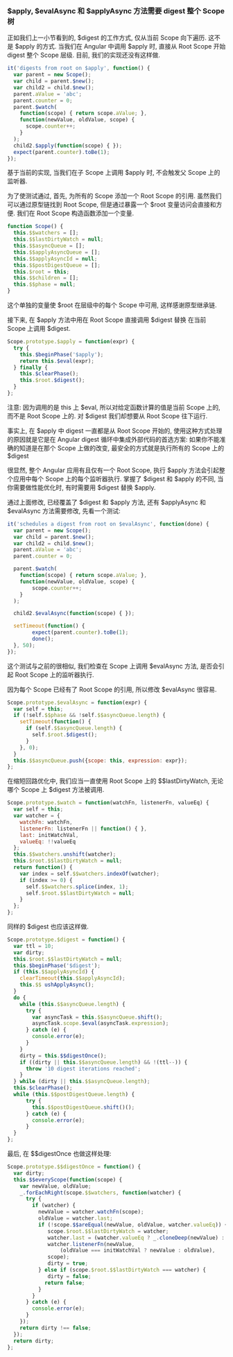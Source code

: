 ### $apply, $evalAsync 和 $applyAsync 方法需要 digest 整个 Scope 树

正如我们上一小节看到的, $digest 的工作方式, 仅从当前 Scope 向下遍历. 这不是 $apply 的方式. 当我们在 Angular 中调用 $apply 时, 直接从 Root Scope 开始 digest 整个 Scope 层级.
目前, 我们的实现还没有这样做.

```js
it('digests from root on $apply', function() {
  var parent = new Scope();
  var child = parent.$new();
  var child2 = child.$new();
  parent.aValue = 'abc';
  parent.counter = 0;
  parent.$watch(
    function(scope) { return scope.aValue; },
    function(newValue, oldValue, scope) {
      scope.counter++;
    }
  );
  child2.$apply(function(scope) { });
  expect(parent.counter).toBe(1);
});
```
基于当前的实现, 当我们在子 Scope 上调用 $apply 时, 不会触发父 Scope 上的监听器.

为了使测试通过, 首先, 为所有的 Scope 添加一个 Root Scope 的引用. 虽然我们可以通过原型链找到 Root Scope, 但是通过暴露一个 $root 变量访问会直接和方便. 我们在 Root Scope 构造函数添加一个变量.

```js
function Scope() {
  this.$$watchers = [];
  this.$$lastDirtyWatch = null;
  this.$$asyncQueue = [];
  this.$$applyAsyncQueue = [];
  this.$$applyAsyncId = null;
  this.$$postDigestQueue = [];
  this.$root = this;
  this.$$children = [];
  this.$$phase = null;
}
```

这个单独的变量使 $root 在层级中的每个 Scope 中可用, 这样感谢原型继承链.

接下来, 在 $apply 方法中用在 Root Scope 直接调用 $digest 替换 在当前 Scope 上调用 $digest.

```js
Scope.prototype.$apply = function(expr) {
  try {
    this.$beginPhase('$apply');
    return this.$eval(expr);
  } finally {
    this.$clearPhase();
    this.$root.$digest();
  }
};
```

注意: 因为调用的是 this 上 $eval, 所以对给定函数计算的值是当前 Scope 上的, 而不是 Root Scope 上的. 对 $digest 我们却想要从 Root Scope 往下运行.

事实上, 在 $apply 中 digest 一直都是从 Root Scope 开始的, 使用这种方式处理的原因就是它是在 Angular digest 循环中集成外部代码的首选方案: 如果你不能准确的知道是在那个 Scope 上做的改变, 最安全的方式就是执行所有的 Scope 上的 $digest

很显然, 整个 Angular 应用有且仅有一个 Root Scope, 执行 $apply 方法会引起整个应用中每个 Scope 上的每个监听器执行. 掌握了 $digest 和 $apply 的不同, 当你需要做性能优化时, 有时需要用 $digest 替换 $apply.

通过上面修改, 已经覆盖了 $digest 和 $apply 方法, 还有 $applyAsync 和 $evalAsync 方法需要修改, 先看一个测试:

```js
it('schedules a digest from root on $evalAsync', function(done) {
  var parent = new Scope();
  var child = parent.$new();
  var child2 = child.$new();
  parent.aValue = 'abc';
  parent.counter = 0;

  parent.$watch(
    function(scope) { return scope.aValue; },
    function(newValue, oldValue, scope) {
        scope.counter++;
    }
  );

  child2.$evalAsync(function(scope) { });

  setTimeout(function() {
        expect(parent.counter).toBe(1);
        done();
  }, 50);
});
```

这个测试与之前的很相似, 我们检查在 Scope 上调用 $evalAsync 方法, 是否会引起 Root Scope 上的监听器执行.

因为每个 Scope 已经有了 Root Scope 的引用, 所以修改 $evalAsync 很容易.

```js
Scope.prototype.$evalAsync = function(expr) {
  var self = this;
  if (!self.$$phase && !self.$$asyncQueue.length) {
    setTimeout(function() {
      if (self.$$asyncQueue.length) {
        self.$root.$digest();
      }
    }, 0);
  }
  this.$$asyncQueue.push({scope: this, expression: expr});
};
```

在缩短回路优化中, 我们应当一直使用 Root Scope 上的 $$lastDirtyWatch, 无论哪个 Scope 上 $digest 方法被调用.

```js
Scope.prototype.$watch = function(watchFn, listenerFn, valueEq) {
  var self = this;
  var watcher = {
    watchFn: watchFn,
    listenerFn: listenerFn || function() { },
    last: initWatchVal,
    valueEq: !!valueEq
  };
  this.$$watchers.unshift(watcher);
  this.$root.$$lastDirtyWatch = null;
  return function() {
    var index = self.$$watchers.indexOf(watcher);
    if (index >= 0) {
      self.$$watchers.splice(index, 1);
      self.$root.$$lastDirtyWatch = null;
    }
  };
};
```

同样的 $digest 也应该这样做.

```js
Scope.prototype.$digest = function() {
  var ttl = 10;
  var dirty;
  this.$root.$$lastDirtyWatch = null;
  this.$beginPhase('$digest');
  if (this.$$applyAsyncId) {
    clearTimeout(this.$$applyAsyncId);
    this.$$ ushApplyAsync();
  }
  do {
    while (this.$$asyncQueue.length) {
      try {
        var asyncTask = this.$$asyncQueue.shift();
        asyncTask.scope.$eval(asyncTask.expression);
      } catch (e) {
        console.error(e);
      }
    }
    dirty = this.$$digestOnce();
    if ((dirty || this.$$asyncQueue.length) && !(ttl--)) {
      throw '10 digest iterations reached';
    }
  } while (dirty || this.$$asyncQueue.length);
  this.$clearPhase();
  while (this.$$postDigestQueue.length) {
      try {
        this.$$postDigestQueue.shift()();
      } catch (e) {
        console.error(e);
      }
  }
};
```

最后, 在 $$digestOnce 也做这样处理:

```js
Scope.prototype.$$digestOnce = function() {
  var dirty;
  this.$$everyScope(function(scope) {
    var newValue, oldValue;
    _.forEachRight(scope.$$watchers, function(watcher) {
      try {
        if (watcher) {
          newValue = watcher.watchFn(scope);
          oldValue = watcher.last;
          if (!scope.$$areEqual(newValue, oldValue, watcher.valueEq)) {
             scope.$root.$$lastDirtyWatch = watcher;
             watcher.last = (watcher.valueEq ? _.cloneDeep(newValue) : newValue);
             watcher.listenerFn(newValue,
                 (oldValue === initWatchVal ? newValue : oldValue),
             scope);
             dirty = true;
          } else if (scope.$root.$$lastDirtyWatch === watcher) {
             dirty = false;
            return false;
          }
        }
      } catch (e) {
        console.error(e);
      }
    });
    return dirty !== false;
  });
  return dirty;
};
```